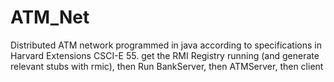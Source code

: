 ATM_Net
=======

Distributed ATM network programmed in java according to specifications in Harvard Extensions CSCI-E 55. 
get the RMI Registry running (and generate relevant stubs with rmic), then Run BankServer, then ATMServer, then client
